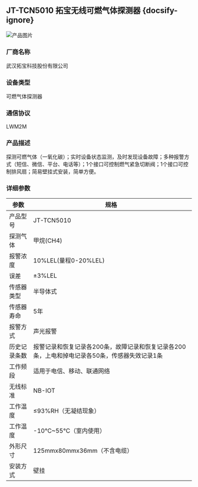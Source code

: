 ## JT-TCN5010 拓宝无线可燃气体探测器  {docsify-ignore} 

![产品图片](http://www.turboes.com/UserData/tbkjgf/UploadFiles/2021/07/300921175872.png)

### 厂商名称
武汉拓宝科技股份有限公司

### 设备类型
可燃气体探测器

### 通信协议
LWM2M

### 产品描述

探测可燃气体（一氧化碳）；实时设备状态监测，及时发现设备故障；多种报警方式（短信、微信、平台、电话等）；1个接口可控制燃气紧急切断阀；1个接口可控制排风扇；简易壁挂式安装，简单方便。
### 详细参数

|参数|规格|
|-|-|
|产品型号|JT-TCN5010|
|探测气体|甲烷(CH4)|
|报警浓度|10%LEL(量程0-20%LEL)|
|误差|±3%LEL|
|传感器类型|半导体式|
|传感器寿命| 5年|
|报警方式|声光报警|
|历史记录条数|报警记录和恢复记录各200条，故障记录和恢复记录各200条，上电和掉电记录各50条，传感器失效记录1条|
|工作频段|适用于电信、移动、联通网络|
|无线标准|NB-IOT|
|工作温度|≤93%RH（无凝结现象）|
|工作温度|-10℃~55℃（室内使用）|
|外形尺寸|125mmx80mmx36mm（不含电缆）|
|安装方式|壁挂|




